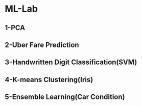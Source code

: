 # ML-Lab
## 1-PCA
## 2-Uber Fare Prediction
## 3-Handwritten Digit Classification(SVM)
## 4-K-means Clustering(Iris)
## 5-Ensemble Learning(Car Condition)
